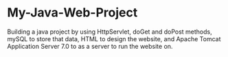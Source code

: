 # My-Java-Web-Project
Building a java project by using HttpServlet, doGet and doPost methods, mySQL to store that data, HTML to design the website, and Apache Tomcat Application Server 7.0 to as a server to run the website on.
